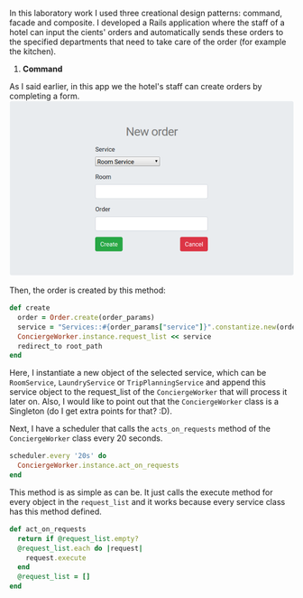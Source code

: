 In this laboratory work I used three creational design patterns: command, facade and composite. I developed a Rails application where the staff of a hotel can input the cients' orders and automatically sends these orders to the specified departments that need to take care of the order (for example the kitchen). 

1. **Command**

As I said earlier, in this app we the hotel's staff can create orders by completing a form. 
![img](https://github.com/taurrielle/IPP/blob/master/imgs/1.png)

Then, the order is created by this method: 
``` ruby
def create
  order = Order.create(order_params)
  service = "Services::#{order_params["service"]}".constantize.new(order)
  ConciergeWorker.instance.request_list << service
  redirect_to root_path
end
```
Here, I instantiate a new object of the selected service, which can be `RoomService`, `LaundryService` or `TripPlanningService` and append this service object to the request_list of the `ConciergeWorker` that will process it later on. Also, I would like to point out that the `ConciergeWorker` class is a Singleton (do I get extra points for that? :D). 

Next, I have a scheduler that calls the `acts_on_requests` method of the `ConciergeWorker` class every 20 seconds. 
```ruby
scheduler.every '20s' do
  ConciergeWorker.instance.act_on_requests
end
```

This method is as simple as can be. It just calls the execute method for every object in the `request_list` and it works because every service class has this method defined. 
```ruby 
def act_on_requests
  return if @request_list.empty?
  @request_list.each do |request|
    request.execute
  end
  @request_list = []
end
```


